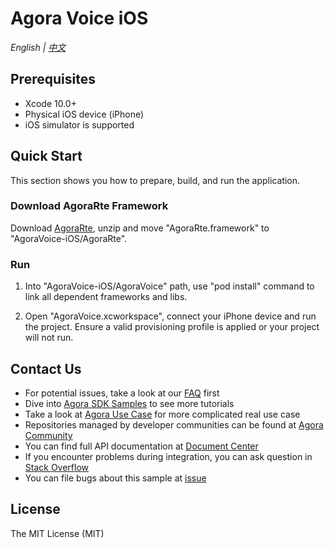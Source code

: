 # Agora Voice iOS

*English | [中文](README.zh.md)*

## Prerequisites

- Xcode 10.0+
- Physical iOS device (iPhone)
- iOS simulator is supported

## Quick Start

This section shows you how to prepare, build, and run the application.

### Download AgoraRte Framework
Download [AgoraRte](https://github.com/AgoraIO-Usecase/AgoraVoice/releases/download/ios_1.1.0/AgoraRte.framework.zip), unzip and move "AgoraRte.framework" to "AgoraVoice-iOS/AgoraRte".

### Run

1. Into "AgoraVoice-iOS/AgoraVoice" path, use "pod install" command to link all dependent frameworks and libs.
  
2. Open "AgoraVoice.xcworkspace", connect your iPhone device and run the project. Ensure a valid provisioning profile is applied or your project will not run.

## Contact Us

- For potential issues, take a look at our [FAQ](https://docs.agora.io/en/faq) first
- Dive into [Agora SDK Samples](https://github.com/AgoraIO) to see more tutorials
- Take a look at [Agora Use Case](https://github.com/AgoraIO-usecase) for more complicated real use case
- Repositories managed by developer communities can be found at [Agora Community](https://github.com/AgoraIO-Community)
- You can find full API documentation at [Document Center](https://docs.agora.io/en/)
- If you encounter problems during integration, you can ask question in [Stack Overflow](https://stackoverflow.com/questions/tagged/agora.io)
- You can file bugs about this sample at [issue](https://github.com/AgoraIO-Usecase/AgoraVoice/issues)

## License

The MIT License (MIT)
